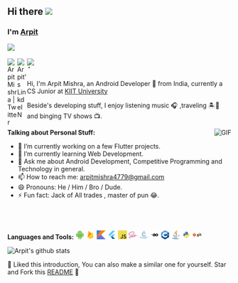 <h2> Hi there <img src ="https://thumbs.gfycat.com/ChubbyRadiantBlackfish-small.gif" height = "25"> </img> </h2>

<h3> I'm <a href="https://mishrrag.github.io/" target="_blank">Arpit</a> </h3>

![](https://komarev.com/ghpvc/?username=mishrraG&style=flat-square)

<a href="https://twitter.com/mish_rr_a">
  <img align="left" alt="Arpit Mishra | Twitter" width="22px" src="https://cdn.jsdelivr.net/npm/simple-icons@v3/icons/twitter.svg" />
</a>
<a href="https://www.linkedin.com/in/arpit-mishra-0892a3143/">
  <img align="left" alt="Arpit's LinkdeIN" width="22px" src="https://cdn.jsdelivr.net/npm/simple-icons@v3/icons/linkedin.svg" />
</a>
<a href="https://www.instagram.com/mish_rr_a">
  <img align="left" alt="Arpit's Instagram" width="22px" height="22px" src="https://cdn.jsdelivr.net/npm/simple-icons@v3/icons/instagram.svg" />
</a>
<br />
<br />

Hi, I'm Arpit Mishra, an Android Developer 🚀 from India, currently a CS Junior at <a href ="http://kiit.ac.in/">KIIT University</a>

Beside's developing stuff, I enjoy listening music 🎧 ,traveling 🏝️🗻 and binging TV shows 📺.

<img align="right" alt="GIF" src="https://media.giphy.com/media/3ohzdKvLT1DxFxhZAI/giphy.gif" />

**Talking about Personal Stuff:**

- 🔭 I’m currently working on a few Flutter projects.
- 🌱 I’m currently learning Web Development.
- 💬 Ask me about Android Development, Competitive Programming and Technology in general.
- 📫 How to reach me: <a href="mailto:arpitmishra4779@gmail.com">arpitmishra4779@gmail.com</a>
- 😄 Pronouns: He / Him / Bro / Dude.
- ⚡ Fun fact: Jack of All trades , master of pun 😂.

&nbsp;
<br>
<br>
<br>
**Languages and Tools:**
<code><img height="20" src="https://raw.githubusercontent.com/github/explore/80688e429a7d4ef2fca1e82350fe8e3517d3494d/topics/android/android.png"></code>
<code><img height="20" src="https://raw.githubusercontent.com/github/explore/80688e429a7d4ef2fca1e82350fe8e3517d3494d/topics/firebase/firebase.png"></code>
<code><img height="20" src="https://raw.githubusercontent.com/github/explore/80688e429a7d4ef2fca1e82350fe8e3517d3494d/topics/kotlin/kotlin.png"></code>
<code><img height="20" src="https://raw.githubusercontent.com/github/explore/80688e429a7d4ef2fca1e82350fe8e3517d3494d/topics/flutter/flutter.png"></code>
<code><img height="20" src="https://raw.githubusercontent.com/github/explore/80688e429a7d4ef2fca1e82350fe8e3517d3494d/topics/javascript/javascript.png"></code>
<code><img height="20" src="https://raw.githubusercontent.com/github/explore/80688e429a7d4ef2fca1e82350fe8e3517d3494d/topics/sass/sass.png"></code>
<code><img height="20" src="https://raw.githubusercontent.com/github/explore/80688e429a7d4ef2fca1e82350fe8e3517d3494d/topics/c/c.png"></code>
<code><img height="20" src="https://raw.githubusercontent.com/github/explore/80688e429a7d4ef2fca1e82350fe8e3517d3494d/topics/go/go.png"></code>
<code><img height="20" src="https://raw.githubusercontent.com/github/explore/80688e429a7d4ef2fca1e82350fe8e3517d3494d/topics/cpp/cpp.png"></code>
<code><img height="20" src="https://raw.githubusercontent.com/github/explore/80688e429a7d4ef2fca1e82350fe8e3517d3494d/topics/java/java.png"></code>
<code><img height="20" src="https://raw.githubusercontent.com/github/explore/80688e429a7d4ef2fca1e82350fe8e3517d3494d/topics/python/python.png"></code>
<code><img height="20" src="https://raw.githubusercontent.com/github/explore/80688e429a7d4ef2fca1e82350fe8e3517d3494d/topics/git/git.png"></code>

![Arpit's github stats](https://github-readme-stats.vercel.app/api?username=mishrraG&show_icons=true&theme=dark&line_height=40)

:pushpin: Liked this introduction, You can also make a similar one for yourself. Star and Fork this [README](https://github.com/mishrraG/mishrraG) :pencil:
